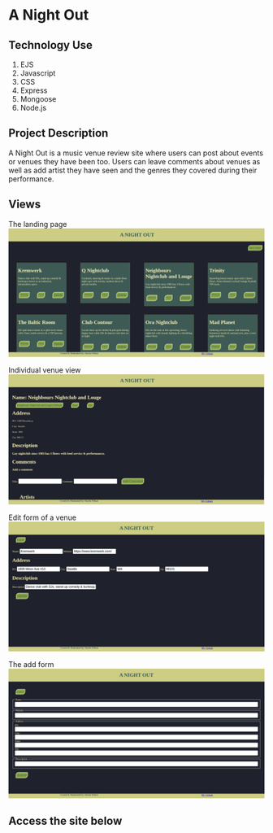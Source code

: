 # A Night Out
 
## Technology Use
1. EJS
2. Javascript
3. CSS
4. Express
5. Mongoose
6. Node.js

## Project Description
A Night Out is a music venue review site where users can post about events or venues they have been too. Users can leave comments about venues as well as add artist they have seen and the genres they covered during their performance.

## Views
The landing page
![Index of A Night Out](/assets/index.png)

Individual venue view
![The show page of a venue](/assets/view.png)

Edit form of a venue
![edit form of a venue](/assets/edit.png)

The add form
![Form to add a new venue](/assets/add.png)

## Access the site below




